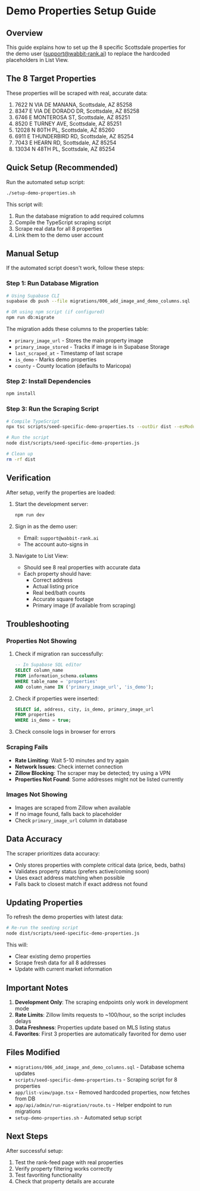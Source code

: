 # Demo Properties Setup Guide

## Overview
This guide explains how to set up the 8 specific Scottsdale properties for the demo user (support@wabbit-rank.ai) to replace the hardcoded placeholders in List View.

## The 8 Target Properties
These properties will be scraped with real, accurate data:
1. 7622 N VIA DE MANANA, Scottsdale, AZ 85258
2. 8347 E VIA DE DORADO DR, Scottsdale, AZ 85258
3. 6746 E MONTEROSA ST, Scottsdale, AZ 85251
4. 8520 E TURNEY AVE, Scottsdale, AZ 85251
5. 12028 N 80TH PL, Scottsdale, AZ 85260
6. 6911 E THUNDERBIRD RD, Scottsdale, AZ 85254
7. 7043 E HEARN RD, Scottsdale, AZ 85254
8. 13034 N 48TH PL, Scottsdale, AZ 85254

## Quick Setup (Recommended)

Run the automated setup script:

```bash
./setup-demo-properties.sh
```

This script will:
1. Run the database migration to add required columns
2. Compile the TypeScript scraping script
3. Scrape real data for all 8 properties
4. Link them to the demo user account

## Manual Setup

If the automated script doesn't work, follow these steps:

### Step 1: Run Database Migration

```bash
# Using Supabase CLI
supabase db push --file migrations/006_add_image_and_demo_columns.sql

# OR using npm script (if configured)
npm run db:migrate
```

The migration adds these columns to the properties table:
- `primary_image_url` - Stores the main property image
- `primary_image_stored` - Tracks if image is in Supabase Storage
- `last_scraped_at` - Timestamp of last scrape
- `is_demo` - Marks demo properties
- `county` - County location (defaults to Maricopa)

### Step 2: Install Dependencies

```bash
npm install
```

### Step 3: Run the Scraping Script

```bash
# Compile TypeScript
npx tsc scripts/seed-specific-demo-properties.ts --outDir dist --esModuleInterop --resolveJsonModule --skipLibCheck

# Run the script
node dist/scripts/seed-specific-demo-properties.js

# Clean up
rm -rf dist
```

## Verification

After setup, verify the properties are loaded:

1. Start the development server:
   ```bash
   npm run dev
   ```

2. Sign in as the demo user:
   - Email: `support@wabbit-rank.ai`
   - The account auto-signs in

3. Navigate to List View:
   - Should see 8 real properties with accurate data
   - Each property should have:
     - Correct address
     - Actual listing price
     - Real bed/bath counts
     - Accurate square footage
     - Primary image (if available from scraping)

## Troubleshooting

### Properties Not Showing

1. Check if migration ran successfully:
   ```sql
   -- In Supabase SQL editor
   SELECT column_name 
   FROM information_schema.columns 
   WHERE table_name = 'properties' 
   AND column_name IN ('primary_image_url', 'is_demo');
   ```

2. Check if properties were inserted:
   ```sql
   SELECT id, address, city, is_demo, primary_image_url 
   FROM properties 
   WHERE is_demo = true;
   ```

3. Check console logs in browser for errors

### Scraping Fails

- **Rate Limiting**: Wait 5-10 minutes and try again
- **Network Issues**: Check internet connection
- **Zillow Blocking**: The scraper may be detected; try using a VPN
- **Properties Not Found**: Some addresses might not be listed currently

### Images Not Showing

- Images are scraped from Zillow when available
- If no image found, falls back to placeholder
- Check `primary_image_url` column in database

## Data Accuracy

The scraper prioritizes data accuracy:
- Only stores properties with complete critical data (price, beds, baths)
- Validates property status (prefers active/coming soon)
- Uses exact address matching when possible
- Falls back to closest match if exact address not found

## Updating Properties

To refresh the demo properties with latest data:

```bash
# Re-run the seeding script
node dist/scripts/seed-specific-demo-properties.js
```

This will:
- Clear existing demo properties
- Scrape fresh data for all 8 addresses
- Update with current market information

## Important Notes

1. **Development Only**: The scraping endpoints only work in development mode
2. **Rate Limits**: Zillow limits requests to ~100/hour, so the script includes delays
3. **Data Freshness**: Properties update based on MLS listing status
4. **Favorites**: First 3 properties are automatically favorited for demo user

## Files Modified

- `migrations/006_add_image_and_demo_columns.sql` - Database schema updates
- `scripts/seed-specific-demo-properties.ts` - Scraping script for 8 properties
- `app/list-view/page.tsx` - Removed hardcoded properties, now fetches from DB
- `app/api/admin/run-migration/route.ts` - Helper endpoint to run migrations
- `setup-demo-properties.sh` - Automated setup script

## Next Steps

After successful setup:
1. Test the rank-feed page with real properties
2. Verify property filtering works correctly
3. Test favoriting functionality
4. Check that property details are accurate